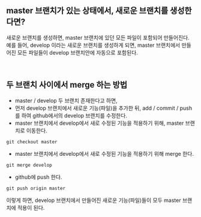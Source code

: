 ## master 브랜치가 있는 상태에서, 새로운 브랜치를 생성한다면?

새로운 브랜치를 생성하면, master 브랜치에 있던 모든 파일이 포함되어 만들어진다. 예를 들어, develop 이라는 새로운 브랜치를 생성하게 되면, master 브랜치에서 만들어진 모든 파일들이 develop 브랜치안에 자동으로 포함된다.

<br/>

## 두 브랜치 사이에서 merge 하는 방법
- master / develop 두 브랜치 존재한다고 하면,
- 먼저 develop 브랜치에서 새로운 기능(파일)을 추가한 뒤, add / commit / push를 하여 github에서의 develop 브랜치를 수정한다.
- master 브랜치에서 develop에서 새로 수정된 기능을 적용하기 위해, master 브랜치로 이동한다.
```
git checkout master
```
- master 브랜치에서 develop에서 새로 수정된 기능을 적용하기 위해 merge 한다.
```
git merge develop
```
- github에 push 한다.
```
git push origin master
```

이렇게 하면, develop 브랜치에서 만들어진 새로운 기능(파일)들이 모두 master 브랜치에 적용이 된다.
